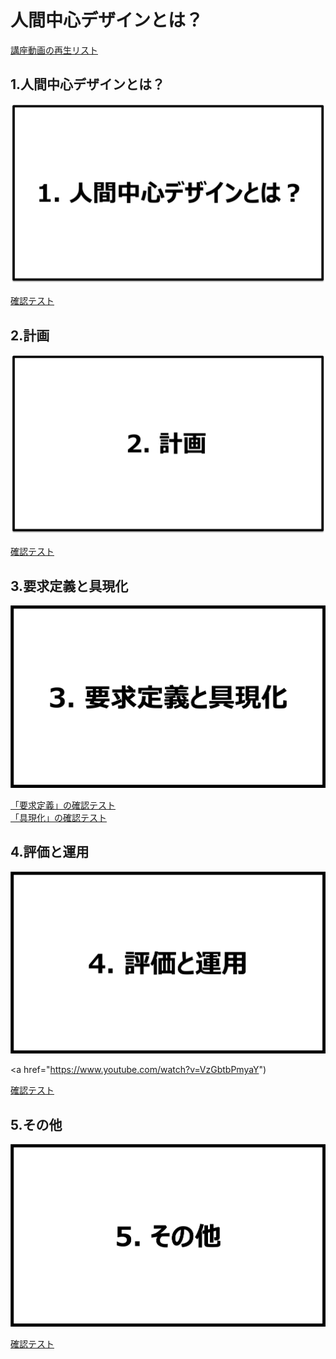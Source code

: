 # 人間中心デザインとは？

[講座動画の再生リスト](https://www.youtube.com/watch?v=OCaYDXQenQU&list=PL0izjMLvC3nPKLqlFdeLuI0MkM6VMmVUS)

## 1.人間中心デザインとは？

[![1.人間中心デザインとは？](images/1_WhatsHCD.png)](https://www.youtube.com/watch?v=OCaYDXQenQU)

[確認テスト](1_WhatsHCD.md)

## 2.計画

[![2.計画](images/2_Plan.png)](https://www.youtube.com/watch?v=S0S0sQFYgd0)

<a href="2_Plan.md" target=”_blank”>確認テスト</a>

## 3.要求定義と具現化

[![3.要求定義と具現化](images/3_ReqDefEmbodiment.png)](https://www.youtube.com/watch?v=WhUHXkLWYLc)

<a href="3_ReqDef.md" target=”_blank”>「要求定義」の確認テスト</a>
<br>
<a href="4_Embodiment.md" target=”_blank”>「具現化」の確認テスト</a>

## 4.評価と運用

[![4.評価と運用](images/4_Eval&Ope.png)](https://www.youtube.com/watch?v=VzGbtbPmyaY)

<a href="https://www.youtube.com/watch?v=VzGbtbPmyaY")

<a href="5_Eval&Ope.md" target=”_blank”>確認テスト</a>

## 5.その他

![5.その他](images/5_Other.png)

<a href="6_Other.md" target=”_blank”>確認テスト</a>
